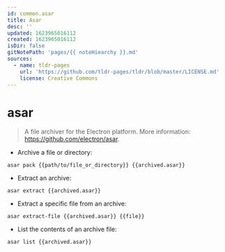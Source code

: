 ```yaml
---
id: common.asar
title: Asar
desc: ''
updated: 1623965016112
created: 1623965016112
isDir: false
gitNotePath: 'pages/{{ noteHiearchy }}.md'
sources:
  - name: tldr-pages
    url: 'https://github.com/tldr-pages/tldr/blob/master/LICENSE.md'
    license: Creative Commons
---
```

# asar

> A file archiver for the Electron platform.
> More information: <https://github.com/electron/asar>.

- Archive a file or directory:

`asar pack {{path/to/file_or_directory}} {{archived.asar}}`

- Extract an archive:

`asar extract {{archived.asar}}`

- Extract a specific file from an archive:

`asar extract-file {{archived.asar}} {{file}}`

- List the contents of an archive file:

`asar list {{archived.asar}}`

